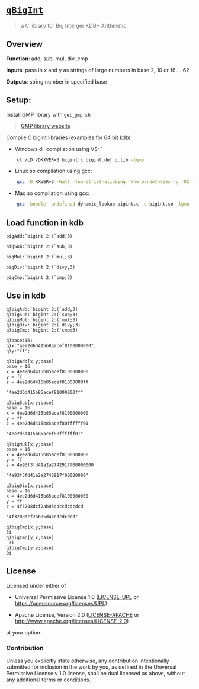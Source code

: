 # [`qBigInt`](#)

> a C library for Big Interger KDB+ Arithmetic


## Overview

**Function**: add, sub, mul, div, cmp

**Inputs**: pass in x and y as strings of large numbers in base 2, 10 or 16 ... 62

**Outputs**: string number in specified base

## Setup:

Install GMP library with `get_gmp.sh`

> [GMP library website](https://gmplib.org/)

Compile C bigint libraries (examples for 64 bit kdb)

- Windows dll compilation using VS: `
```bash
    cl /LD /DKXVER=3 bigint.c bigint.def q.lib -lgmp
```
- Linux so compilation using gcc: 
```bash
    gcc -D KXVER=3 -Wall -fno-strict-aliasing -Wno-parentheses -g -O2 -shared -fPIC -o bigint.so bigint.c -lgmp
```
- Mac so compilation using gcc:
```bash
    gcc -bundle -undefined dynamic_lookup bigint.c -o bigint.so -lgmp
```
## Load function in kdb

```console
bigAdd:`bigint 2:(`add;3)

bigSub:`bigint 2:(`sub;3)

bigMul:`bigint 2:(`mul;3)

bigDiv:`bigint 2:(`divy;3)

bigCmp:`bigint 2:(`cmp;3)
```

## Use in kdb

```
q)bigAdd:`bigint 2:(`add;3)
q)bigSub:`bigint 2:(`sub;3)
q)bigMul:`bigint 2:(`mul;3)
q)bigDiv:`bigint 2:(`divy;3)
q)bigCmp:`bigint 2:(`cmp;3)

q)base:16;
q)x:"4ee2d6d415b85acef8100000000";
q)y:"ff";

q)bigAdd[x;y;base]
base = 16
x = 4ee2d6d415b85acef8100000000
y = ff
z = 4ee2d6d415b85acef81000000ff

"4ee2d6d415b85acef81000000ff"

q)bigSub[x;y;base]
base = 16
x = 4ee2d6d415b85acef8100000000
y = ff
z = 4ee2d6d415b85acef80ffffff01

"4ee2d6d415b85acef80ffffff01"

q)bigMul[x;y;base]
base = 16
x = 4ee2d6d415b85acef8100000000
y = ff
z = 4e93f3fd41a2a2742917f00000000

"4e93f3fd41a2a2742917f00000000"

q)bigDiv[x;y;base]
base = 16
x = 4ee2d6d415b85acef8100000000
y = ff
z = 4f3208dcf2ab05d4ccdcdcdcd

"4f3208dcf2ab05d4ccdcdcdcd"

q)bigCmp[x;y;base]
3i
q)bigCmp[y;x;base]
-3i
q)bigCmp[y;y;base]
0i

```

## License
 
 Licensed under either of

 * Universal Permissive License 1.0
   ([LICENSE-UPL](LICENSE-UPL) or https://opensource.org/licenses/UPL)

 * Apache License, Version 2.0
   ([LICENSE-APACHE](LICENSE-APACHE) or http://www.apache.org/licenses/LICENSE-2.0)
 
 at your option.

 ### Contribution

Unless you explicitly state otherwise, any contribution intentionally submitted
for inclusion in the work by you, as defined in the Universal Permissive License v 1.0 
license, shall be dual licensed as above, without any additional terms or conditions.
